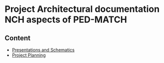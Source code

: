 # Project Architectural documentation NCH aspects of PED-MATCH

## Content
* [Presentations and Schematics](schematics)
* [Project Planning](planning)
